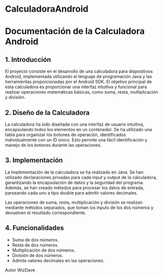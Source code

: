 # CalculadoraAndroid

 <h1>Documentación de la Calculadora Android</h1>

<h2>1. Introducción</h2>
    <p>El proyecto consiste en el desarrollo de una calculadora para dispositivos Android, implementada utilizando el lenguaje de programación Java y las herramientas proporcionadas por el Android SDK. El objetivo principal de esta calculadora es proporcionar una interfaz intuitiva y funcional para realizar operaciones matemáticas básicas, como suma, resta, multiplicación y división.</p>

<h2>2. Diseño de la Calculadora</h2>
    <p>La calculadora ha sido diseñada con una interfaz de usuario intuitiva, encapsulando todos los elementos en un contenedor. Se ha utilizado una tabla para organizar los botones de operación, identificados individualmente con un ID único. Esto permite una fácil identificación y manejo de los botones durante las operaciones.</p>

<h2>3. Implementación</h2>
    <p>La implementación de la calculadora se ha realizado en Java. Se han utilizado declaraciones privadas para cada input y output de la calculadora, garantizando la encapsulación de datos y la seguridad del programa. Además, se han creado métodos para procesar los datos de entrada, parseando cada uno a tipo double para admitir valores decimales.</p>
    <p>Las operaciones de suma, resta, multiplicación y división se realizan mediante métodos separados, que toman los inputs de los dos números y devuelven el resultado correspondiente.</p>

 <h2>4. Funcionalidades</h2>
    <ul>
        <li>Suma de dos números.</li>
        <li>Resta de dos números.</li>
        <li>Multiplicación de dos números.</li>
        <li>División de dos números.</li>
        <li>Admite valores decimales en las operaciones.</li>
    </ul>

Autor 
WizDave
